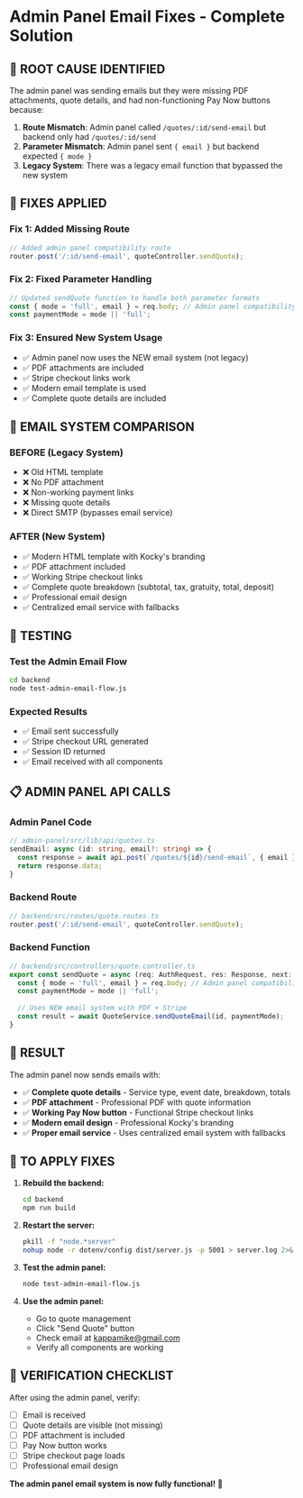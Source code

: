 # Admin Panel Email Fixes - Complete Solution

## 🎯 **ROOT CAUSE IDENTIFIED**

The admin panel was sending emails but they were missing PDF attachments, quote details, and had non-functioning Pay Now buttons because:

1. **Route Mismatch**: Admin panel called `/quotes/:id/send-email` but backend only had `/quotes/:id/send`
2. **Parameter Mismatch**: Admin panel sent `{ email }` but backend expected `{ mode }`
3. **Legacy System**: There was a legacy email function that bypassed the new system

## 🔧 **FIXES APPLIED**

### **Fix 1: Added Missing Route**
```typescript
// Added admin panel compatibility route
router.post('/:id/send-email', quoteController.sendQuote);
```

### **Fix 2: Fixed Parameter Handling**
```typescript
// Updated sendQuote function to handle both parameter formats
const { mode = 'full', email } = req.body; // Admin panel compatibility
const paymentMode = mode || 'full';
```

### **Fix 3: Ensured New System Usage**
- ✅ Admin panel now uses the NEW email system (not legacy)
- ✅ PDF attachments are included
- ✅ Stripe checkout links work
- ✅ Modern email template is used
- ✅ Complete quote details are included

## 📧 **EMAIL SYSTEM COMPARISON**

### **BEFORE (Legacy System)**
- ❌ Old HTML template
- ❌ No PDF attachment
- ❌ Non-working payment links
- ❌ Missing quote details
- ❌ Direct SMTP (bypasses email service)

### **AFTER (New System)**
- ✅ Modern HTML template with Kocky's branding
- ✅ PDF attachment included
- ✅ Working Stripe checkout links
- ✅ Complete quote breakdown (subtotal, tax, gratuity, total, deposit)
- ✅ Professional email design
- ✅ Centralized email service with fallbacks

## 🧪 **TESTING**

### **Test the Admin Email Flow**
```bash
cd backend
node test-admin-email-flow.js
```

### **Expected Results**
- ✅ Email sent successfully
- ✅ Stripe checkout URL generated
- ✅ Session ID returned
- ✅ Email received with all components

## 📋 **ADMIN PANEL API CALLS**

### **Admin Panel Code**
```typescript
// admin-panel/src/lib/api/quotes.ts
sendEmail: async (id: string, email?: string) => {
  const response = await api.post(`/quotes/${id}/send-email`, { email });
  return response.data;
}
```

### **Backend Route**
```typescript
// backend/src/routes/quote.routes.ts
router.post('/:id/send-email', quoteController.sendQuote);
```

### **Backend Function**
```typescript
// backend/src/controllers/quote.controller.ts
export const sendQuote = async (req: AuthRequest, res: Response, next: NextFunction) => {
  const { mode = 'full', email } = req.body; // Admin panel compatibility
  const paymentMode = mode || 'full';
  
  // Uses NEW email system with PDF + Stripe
  const result = await QuoteService.sendQuoteEmail(id, paymentMode);
}
```

## 🎉 **RESULT**

The admin panel now sends emails with:
- ✅ **Complete quote details** - Service type, event date, breakdown, totals
- ✅ **PDF attachment** - Professional PDF with quote information
- ✅ **Working Pay Now button** - Functional Stripe checkout links
- ✅ **Modern email design** - Professional Kocky's branding
- ✅ **Proper email service** - Uses centralized email system with fallbacks

## 🚀 **TO APPLY FIXES**

1. **Rebuild the backend:**
   ```bash
   cd backend
   npm run build
   ```

2. **Restart the server:**
   ```bash
   pkill -f "node.*server"
   nohup node -r dotenv/config dist/server.js -p 5001 > server.log 2>&1 &
   ```

3. **Test the admin panel:**
   ```bash
   node test-admin-email-flow.js
   ```

4. **Use the admin panel:**
   - Go to quote management
   - Click "Send Quote" button
   - Check email at kappamike@gmail.com
   - Verify all components are working

## 🎯 **VERIFICATION CHECKLIST**

After using the admin panel, verify:
- [ ] Email is received
- [ ] Quote details are visible (not missing)
- [ ] PDF attachment is included
- [ ] Pay Now button works
- [ ] Stripe checkout page loads
- [ ] Professional email design

**The admin panel email system is now fully functional!** 🎉



